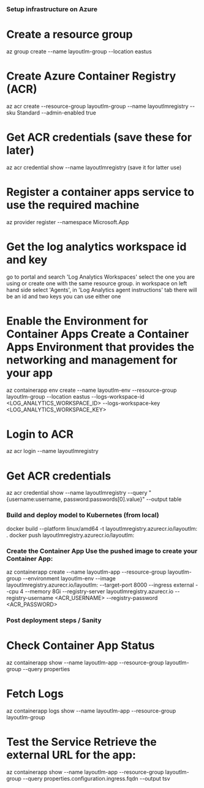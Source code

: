 ### Setup infrastructure on Azure

# Create a resource group
az group create --name layoutlm-group --location eastus

# Create Azure Container Registry (ACR)
az acr create --resource-group layoutlm-group --name layoutlmregistry --sku Standard --admin-enabled true

# Get ACR credentials (save these for later)
az acr credential show --name layoutlmregistry
(save it for latter use)

# Register a container apps service to use the required machine
az provider register --namespace Microsoft.App

# Get the log analytics workspace id and key
go to portal and search 'Log Analytics Workspaces' select the one you are using or create one with the same resource group.
in workspace on left hand side select 'Agents', in 'Log Analytics agent instructions' tab there will be an id and two keys you can use either one

# Enable the Environment for Container Apps Create a Container Apps Environment that provides the networking and management for your app
az containerapp env create --name layoutlm-env --resource-group layoutlm-group --location eastus --logs-workspace-id <LOG_ANALYTICS_WORKSPACE_ID> --logs-workspace-key <LOG_ANALYTICS_WORKSPACE_KEY>

# Login to ACR
az acr login --name layoutlmregistry

# Get ACR credentials
az acr credential show --name layoutlmregistry --query "{username:username, password:passwords[0].value}" --output table


### Build and deploy model to Kubernetes (from local)

docker build --platform linux/amd64 -t layoutlmregistry.azurecr.io/layoutlm:<VERSION> .
docker push layoutlmregistry.azurecr.io/layoutlm:<VERSION>


### Create the Container App Use the pushed image to create your Container App:
az containerapp create --name layoutlm-app --resource-group layoutlm-group --environment layoutlm-env --image layoutlmregistry.azurecr.io/layoutlm:<VERSION> --target-port 8000 --ingress external --cpu 4 --memory 8Gi --registry-server layoutlmregistry.azurecr.io --registry-username <ACR_USERNAME> --registry-password <ACR_PASSWORD>



### Post deployment steps / Sanity

# Check Container App Status
az containerapp show --name layoutlm-app --resource-group layoutlm-group --query properties

# Fetch Logs
az containerapp logs show --name layoutlm-app --resource-group layoutlm-group

# Test the Service Retrieve the external URL for the app:
az containerapp show --name layoutlm-app --resource-group layoutlm-group --query properties.configuration.ingress.fqdn --output tsv
